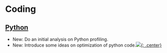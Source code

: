 # Coding

## [Python](python.md)

* New: Do an initial analysis on Python profiling.
* New: Introduce some ideas on optimization of python code.[![](not-by-ai.svg){: .center}](https://notbyai.fyi)
